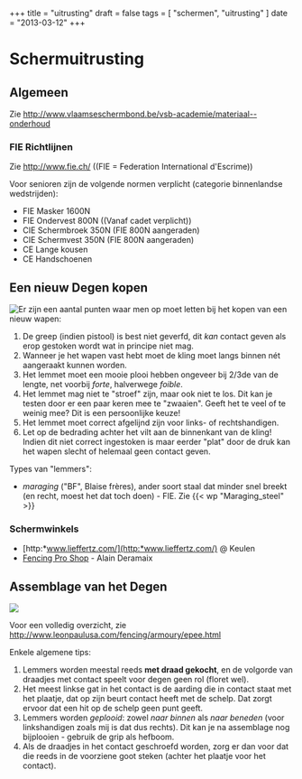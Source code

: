 +++
title = "uitrusting"
draft = false
tags = [
    "schermen",
    "uitrusting"
]
date = "2013-03-12"
+++
# Schermuitrusting 

## Algemeen 

Zie http://www.vlaamseschermbond.be/vsb-academie/materiaal--onderhoud

### FIE Richtlijnen 

Zie http://www.fie.ch/ ((FIE = Federation International d'Escrime))

Voor senioren zijn de volgende normen verplicht (categorie binnenlandse wedstrijden):

  * FIE Masker 1600N
  * FIE Ondervest 800N ((Vanaf cadet verplicht))
  * CIE Schermbroek 350N (FIE 800N aangeraden)
  * CIE Schermvest 350N (FIE 800N aangeraden)
  * CE Lange kousen
  * CE Handschoenen

## Een nieuw Degen kopen 
<img style='float: left;' src='/img//schermen/degen.jpg|'>
Er zijn een aantal punten waar men op moet letten bij het kopen van een nieuw wapen:

  1. De greep (indien pistool) is best niet geverfd, dit *kan* contact geven als erop gestoken wordt wat in principe niet mag. 
  2. Wanneer je het wapen vast hebt moet de kling moet langs binnen nét aangeraakt kunnen worden.
  3. Het lemmet moet een mooie plooi hebben ongeveer bij 2/3de van de lengte, net voorbij *forte*, halverwege *foible*.
  4. Het lemmet mag niet te "stroef" zijn, maar ook niet te los. Dit kan je testen door er een paar keren mee te "zwaaien". Geeft het te veel of te weinig mee? Dit is een persoonlijke keuze!
  5. Het lemmet moet correct afgelijnd zijn voor links- of rechtshandigen.
  6. Let op de bedrading achter het vilt aan de binnenkant van de kling! Indien dit niet correct ingestoken is maar eerder "plat" door de druk kan het wapen slecht of helemaal geen contact geven.

Types van "lemmers":

  * *maraging* ("BF", Blaise frères), ander soort staal dat minder snel breekt (en recht, moest het dat toch doen) - FIE. Zie {{< wp "Maraging_steel" >}}

### Schermwinkels 

  * [http:*www.lieffertz.com/](http:*www.lieffertz.com/) @ Keulen
  * [Fencing Pro Shop](http://www.synec-doc.be/escrime/fencing-pro/) - Alain Deramaix

## Assemblage van het Degen 

<img style='width: nolink&200 |px;' src='/img//schermen/epee_lemmers.jpg'>

Voor een volledig overzicht, zie http://www.leonpaulusa.com/fencing/armoury/epee.html

Enkele algemene tips:

  1. Lemmers worden meestal reeds **met draad gekocht**, en de volgorde van draadjes met contact speelt voor degen geen rol (floret wel). 
  2. Het meest linkse gat in het contact is de aarding die in contact staat met het plaatje, dat op zijn beurt contact heeft met de schelp. Dat zorgt ervoor dat een hit op de schelp geen punt geeft. 
  3. Lemmers worden *geplooid*: zowel *naar binnen* als *naar beneden* (voor linkshandigen zoals mij is dat dus rechts). Dit kan je na assemblage nog bijplooien - gebruik de grip als hefboom. 
  4. Als de draadjes in het contact geschroefd worden, zorg er dan voor dat die reeds in de voorziene goot steken (achter het plaatje voor het contact). 